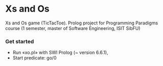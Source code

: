 # Xs and Os #

Xs and Os game (TicTacToe). Prolog project for Programming Paradigms course (1 semester, master of Software Engineering, ISIT SibFU)

### Get started ###

* Run «xo.pl» with SWI Prolog (~ version 6.6.1),
* Start predicate: go/0